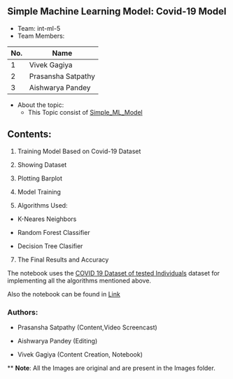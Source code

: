  ## Simple Machine Learning Model: Covid-19 Model

* Team: int-ml-5
 * Team Members:
 
| No. | Name |
-----|-------
1    | Vivek Gagiya
2    | Prasansha Satpathy
3    | Aishwarya Pandey


* About the topic:
    * This Topic consist of [Simple_ML_Model](https://github.com/Sara-cos/Intern-Work/blob/main/int-ml-5/Simple_ML_Model%20(Covid%2019%20model)/Simple%20ML%20Model.md)
    
## **Contents:**
    
 1.  Training Model Based on Covid-19 Dataset
 
 2. Showing Dataset
 
 3.  Plotting Barplot
 
 4.  Model Training
 
 5.  Algorithms Used:
   
 - K-Neares Neighbors
 
 - Random Forest Classifier
 
 - Decision Tree Clasifier
 
 7.  The Final Results and Accuracy
 
 
 
 The notebook uses the [COVID 19 Dataset of tested Individuals](https://github.com/Sara-cos/Intern-Work/blob/main/int-ml-5/Simple_ML_Model%20(Covid%2019%20model)/corona_tested_individuals_ver_006.english.csv) dataset for implementing all the algorithms mentioned above.
 
 Also the notebook can be found in [Link](https://www.kaggle.com/prasanshasatpathy/simple-covid-19-model)
 

### Authors:

 * Prasansha Satpathy (Content,Video Screencast)

 * Aishwarya Pandey (Editing)

 * Vivek Gagiya (Content Creation, Notebook)


** **Note**: All the Images are original and are present in the Images folder.
